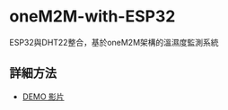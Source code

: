 # oneM2M-with-ESP32
ESP32與DHT22整合，基於oneM2M架構的溫濕度監測系統

## 詳細方法
- [DEMO 影片](https://www.youtube.com/watch?v=FFTWnBPbS5M&ab_channel=%E6%9E%97Brian)
